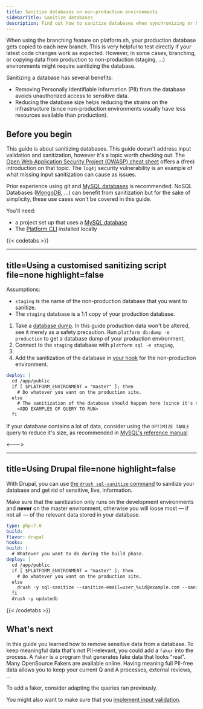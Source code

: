 ```yaml
---
title: Sanitize databases on non-production environments
sidebarTitle: Sanitize databases
description: Find out how to sanitize databases when synchronizing or branching data from production to non-production environments.
---
```


<!-- 
When to use
  When there is a single outcome a user wants to achieve.
  When you want to explain how to get to the outcome in ordered steps.
  https://diataxis.fr/how-to-guides/ 

How to use
  1. Copy this template into the right directory in /src/docs/.
  2. Rename it to match the title.
  3. Replace the following content with your own.
-->

When using the branching feature on platform.sh, your production database gets copied to each new branch.
This is very helpful to test directly if your latest code changes work as expected.
However, in some cases, branching, or copying data from production to non-production (staging, ...) environments might require sanitizing the database.

Sanitizing a database has several benefits: 
- Removing Personally Identifiable Information (PII) from the database avoids unauthorized access to sensitive data.
- Reducing the database size helps reducing the strains on the infrastructure (since non-production environments usually have less resources available than production).

## Before you begin

This guide is about sanitizing databases.
This guide doesn't address input validation and sanitization, however it's a topic worth checking out.
The [Open Web Application Security Project (OWASP) cheat sheet](https://cheatsheetseries.owasp.org/cheatsheets/Input_Validation_Cheat_Sheet.html#goals-of-input-validation) offers a (free) introduction on that topic. 
The `log4j` security vulnerability is an example of what missing input sanitization can cause as issues.

Prior experience using git and [MySQL databases](../configuration/services/mysql/_index.md) is recommended.
NoSQL Databases ([MongoDB](../configuration/services/mongodb/_index.md), ...) can benefit from sanitization but for the sake of simplicity, these use cases won't be covered in this guide.

You'll need:
- a project set up that uses a [MySQL database](../configuration/services/mysql/_index.md)
- The [Platform CLI](/development/cli.md#cli-command-line-interface) installed locally

{{< codetabs >}}

---
title=Using a customised sanitizing script
file=none
highlight=false
---

Assumptions:
- `staging` is the name of the non-production database that you want to sanitize.
- The `staging` database is a 1:1 copy of your production database.

1. Take a [database dump](../configuration/services/mysql.md#exporting-data). In this guide production data won't be altered, see it merely as a safety precaution. Run `platform db:dump -e production` to get a database dump of your production environment,
1. Connect to the `staging` database with `platform sql -e staging`,
1. <ADD EXAMPLES OF QUERY TO RUN>
1. Add the sanitization of the database in [your hook](../user_guide/reference/platform-app-yaml.html#hooks) for the non-production environment. 
```yaml
deploy: |
  cd /app/public
  if [ $PLATFORM_ENVIRONMENT = "master" ]; then
    # Do whatever you want on the production site.
  else
    # The sanitization of the database should happen here (since it's non-production)
    <ADD EXAMPLES OF QUERY TO RUN>
  fi
```

If your database contains a lot of data, consider using the `OPTIMIZE TABLE` query to reduce it's size, 
as recommended in [MySQL's reference manual](https://dev.mysql.com/doc/refman/8.0/en/optimize-table.html)

<--->

---
title=Using Drupal
file=none
highlight=false
---

With Drupal, you can use [the `drush sql-sanitize` command](https://www.drupal.org/project/database_sanitize) to sanitize your database and get rid of sensitive, live, information.

Make sure that the sanitization only runs on the development environments and **never** on the master environment, otherwise you will loose most — if not all — of the relevant data stored in your database.

```yaml
type: php:7.0
build:
flavor: drupal
hooks:
build: |
  # Whatever you want to do during the build phase.
deploy: |
  cd /app/public
  if [ $PLATFORM_ENVIRONMENT = "master" ]; then
    # Do whatever you want on the production site.
  else
    drush -y sql-sanitize --sanitize-email=user_%uid@example.com --sanitize-password=custompassword
  fi
  drush -y updatedb
```

{{< /codetabs >}}


## What's next

In this guide you learned how to remove sensitive data from a database. 
To keep meaningful data that's not PII-relevant, you could add a `faker` into the process.
A `faker` is a program that generates fake data that looks "real". 
Many OpenSource Fakers are available online.
Having meaning full PII-free data allows you to keep your current Q and A processes, external reviews, ...

To add a faker, consider adapting the queries ran previously.

You might also want to make sure that you [implement input validation](https://cheatsheetseries.owasp.org/cheatsheets/Input_Validation_Cheat_Sheet.html#goals-of-input-validation).
